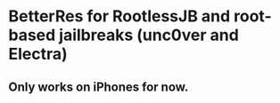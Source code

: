 # BetterRes for RootlessJB and root-based jailbreaks (unc0ver and Electra)
## Only works on iPhones for now.

